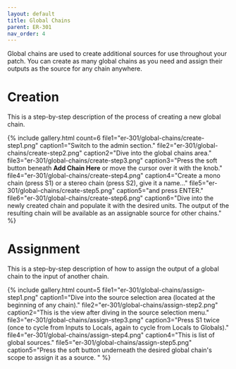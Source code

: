 ```yaml
---
layout: default
title: Global Chains
parent: ER-301
nav_order: 4
---
```


Global chains are used to create additional sources for use throughout your patch.  You can create as many global chains as you need and assign their outputs as the source for any chain anywhere.

# Creation

This is a step-by-step description of the process of creating a new global chain.

{% include gallery.html
count=6
file1="er-301/global-chains/create-step1.png"
caption1="Switch to the admin section."
file2="er-301/global-chains/create-step2.png"
caption2="Dive into the global chains area."
file3="er-301/global-chains/create-step3.png"
caption3="Press the soft button beneath **Add Chain Here** or move the cursor over it with the knob."
file4="er-301/global-chains/create-step4.png"
caption4="Create a mono chain (press S1) or a stereo chain (press S2), give it a name..."
file5="er-301/global-chains/create-step5.png"
caption5="and press ENTER."
file6="er-301/global-chains/create-step6.png"
caption6="Dive into the newly created chain and populate it with the desired units.  The output of the resulting chain will be available as an assignable source for other chains."
%}

# Assignment

This is a step-by-step description of how to assign the output of a global chain to the input of another chain.

{% include gallery.html
count=5
file1="er-301/global-chains/assign-step1.png"
caption1="Dive  into the source selection area (located at the beginning of any chain)."
file2="er-301/global-chains/assign-step2.png"
caption2="This is the view after diving in the source selection menu."
file3="er-301/global-chains/assign-step3.png"
caption3="Press S1 twice (once to cycle from Inputs to Locals, again to cycle from Locals to Globals)."
file4="er-301/global-chains/assign-step4.png"
caption4="This is list of global sources."
file5="er-301/global-chains/assign-step5.png"
caption5="Press the soft button underneath the desired global chain's scope to assign it as a source. "
%}

